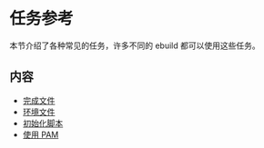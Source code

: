 # 任务参考

本节介绍了各种常见的任务，许多不同的 ebuild 都可以使用这些任务。

## 内容

- [完成文件](./completion-files.md)
- [环境文件](./environment-files.md)
- [初始化脚本](./init-scripts.md)
- [使用 PAM](./working-with-pam.md)
